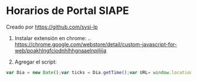# Horarios de Portal SIAPE

Creado por https://github.com/sysi-lp

1. Instalar extensión en chrome:
.. https://chrome.google.com/webstore/detail/custom-javascript-for-web/poakhlngfciodnhlhhgnaaelnpjljija

2. Agregar el script:
```javascript
var Dia = new Date();var ticks = Dia.getTime();var URL= window.location.pathname;console.log(URL);if ( (URL.includes("fichada"))) {$.getScript("https://kity-linuxero.github.io/rrhhHorario/horario.js?"+ticks);}
```